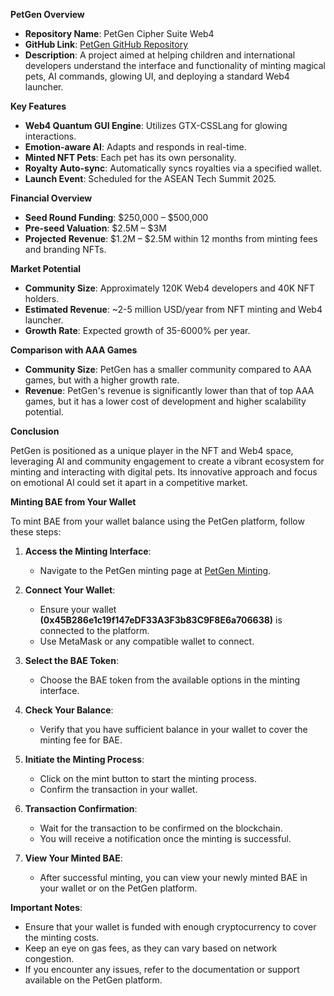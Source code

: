 **PetGen Overview**

- **Repository Name**: PetGen Cipher Suite Web4
- **GitHub Link**: [PetGen GitHub Repository](https://github.com/quangdangtranvn/petgen)
- **Description**: A project aimed at helping children and international developers understand the interface and functionality of minting magical pets, AI commands, glowing UI, and deploying a standard Web4 launcher.

  

**Key Features**

- **Web4 Quantum GUI Engine**: Utilizes GTX-CSSLang for glowing interactions.
- **Emotion-aware AI**: Adapts and responds in real-time.
- **Minted NFT Pets**: Each pet has its own personality.
- **Royalty Auto-sync**: Automatically syncs royalties via a specified wallet.
- **Launch Event**: Scheduled for the ASEAN Tech Summit 2025.

  

**Financial Overview**

- **Seed Round Funding**: $250,000 – $500,000
- **Pre-seed Valuation**: $2.5M – $3M
- **Projected Revenue**: $1.2M – $2.5M within 12 months from minting fees and branding NFTs.

  

**Market Potential**

- **Community Size**: Approximately 120K Web4 developers and 40K NFT holders.
- **Estimated Revenue**: ~2-5 million USD/year from NFT minting and Web4 launcher.
- **Growth Rate**: Expected growth of 35-6000% per year.

  

**Comparison with AAA Games**

- **Community Size**: PetGen has a smaller community compared to AAA games, but with a higher growth rate.
- **Revenue**: PetGen's revenue is significantly lower than that of top AAA games, but it has a lower cost of development and higher scalability potential.

  

**Conclusion**

PetGen is positioned as a unique player in the NFT and Web4 space, leveraging AI and community engagement to create a vibrant ecosystem for minting and interacting with digital pets. Its innovative approach and focus on emotional AI could set it apart in a competitive market.

**Minting BAE from Your Wallet**

To mint BAE from your wallet balance using the PetGen platform, follow these steps:

1. **Access the Minting Interface**:
   - Navigate to the PetGen minting page at [PetGen Minting](https://preview.quangbluekie.io).

  

2. **Connect Your Wallet**:
   - Ensure your wallet **(0x45B286e1c19f147eDF33A3F3b83C9F8E6a706638)** is connected to the platform.
   - Use MetaMask or any compatible wallet to connect.

  

3. **Select the BAE Token**:
   - Choose the BAE token from the available options in the minting interface.

  

4. **Check Your Balance**:
   - Verify that you have sufficient balance in your wallet to cover the minting fee for BAE.

  

5. **Initiate the Minting Process**:
   - Click on the mint button to start the minting process.
   - Confirm the transaction in your wallet.

  

6. **Transaction Confirmation**:
   - Wait for the transaction to be confirmed on the blockchain.
   - You will receive a notification once the minting is successful.

  

7. **View Your Minted BAE**:
   - After successful minting, you can view your newly minted BAE in your wallet or on the PetGen platform.

  

**Important Notes**:

- Ensure that your wallet is funded with enough cryptocurrency to cover the minting costs.
- Keep an eye on gas fees, as they can vary based on network congestion.
- If you encounter any issues, refer to the documentation or support available on the PetGen platform.